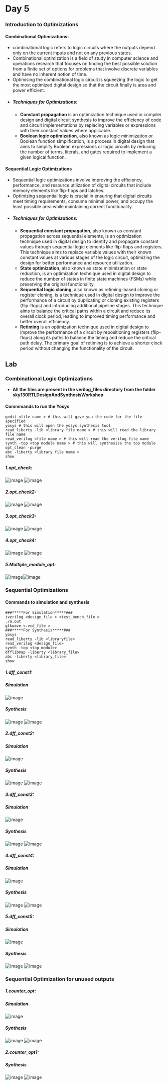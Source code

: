 # Day 5
### Introduction to Optimizations
#### Combinational Optimizations:
- combinational logic refers to logic circuits where the outputs depend only on the current inputs and not on any previous states.
- Combinational optimization is a field of study in computer science and operations research that focuses on finding the best possible solution from a finite set of options for problems that involve discrete variables and have no inherent notion of time.
- Optimising the combinational logic circuit is squeezing the logic to get the most optimized digital design so that the circuit finally is area and power efficient.
- ##### Techniques for Optimizations:
  - **Constant propagation** is an optimization technique used in compiler design and digital circuit synthesis to improve the efficiency of code and circuit implementations by replacing variables or expressions with their constant values where applicable.
  - **Boolean logic optimization**, also known as logic minimization or Boolean function simplification, is a process in digital design that aims to simplify Boolean expressions or logic circuits by reducing the number of terms, literals, and gates required to implement a given logical function.
#### Sequential Logic Optimizations
- Sequential logic optimizations involve improving the efficiency, performance, and resource utilization of digital circuits that include memory elements like flip-flops and latches.
- Optimizing sequential logic is crucial in ensuring that digital circuits meet timing requirements, consume minimal power, and occupy the least possible area while maintaining correct functionality.
- ##### Techniques for Optimizations:
  - **Sequential constant propagation**, also known as constant propagation across sequential elements, is an optimization technique used in digital design to identify and propagate constant values through sequential logic elements like flip-flops and registers. This technique aims to replace variable values with their known constant values at various stages of the logic circuit, optimizing the design for better performance and resource utilization.
  - **State optimization**, also known as state minimization or state reduction, is an optimization technique used in digital design to reduce the number of states in finite state machines (FSMs) while preserving the original functionality.
  - **Sequential logic cloning**, also known as retiming-based cloning or register cloning, is a technique used in digital design to improve the performance of a circuit by duplicating or cloning existing registers (flip-flops) and introducing additional pipeline stages. This technique aims to balance the critical paths within a circuit and reduce its overall clock period, leading to improved timing performance and better overall efficiency.
  - **Retiming** is an optimization technique used in digital design to improve the performance of a circuit by repositioning registers (flip-flops) along its paths to balance the timing and reduce the critical path delay. The primary goal of retiming is to achieve a shorter clock period without changing the functionality of the circuit.
## Lab
### Combinational Logic Optimizations
- **All the files are present in the verilog_files directory from the folder sky130RTLDesignAndSynthesisWorkshop**
#### Commmands to run the Yosys 
``` bash=
gedit <file name > # this will give you the code for the file specified
yosys # this will open the yosys synthesis tool
read_liberty -lib <library file name > # this will read the library file name
read_verilog <file name > # this will read the verilog file name
synth -top <top module name > # this will synthesize the top module
opt_clean -purge
abc -liberty <library file name >
show
```
##### 1.opt_check:
![image](https://github.com/KKiranR/pes_asic_class/assets/89727621/1788c767-af26-473b-bfc8-2d5fa1836596)
![image](https://github.com/KKiranR/pes_asic_class/assets/89727621/642fd96c-5a00-490e-bf41-98c8573c7419)
##### 2.opt_check2:
![image](https://github.com/KKiranR/pes_asic_class/assets/89727621/e8f94de8-1fe2-4146-9ac2-6458d67fcf00)
![image](https://github.com/KKiranR/pes_asic_class/assets/89727621/1d5cdf5e-6155-41bd-959f-e4e02ae7b914)
##### 3.opt_check3:
![image](https://github.com/KKiranR/pes_asic_class/assets/89727621/f0f2fe7e-17c5-4522-802c-e66d59764e37)
![image](https://github.com/KKiranR/pes_asic_class/assets/89727621/e3336cb1-18e2-4b63-812c-9854155fe235)
##### 4.opt_check4:
![image](https://github.com/KKiranR/pes_asic_class/assets/89727621/0e888977-bc90-42d8-9da9-2338d9158bcc)
![image](https://github.com/KKiranR/pes_asic_class/assets/89727621/5222ff79-e6b8-4fe8-af62-223b6f547440)
##### 5.Multiple_module_opt:
![image](https://github.com/KKiranR/pes_asic_class/assets/89727621/8cd802be-b0fc-4397-b94c-58d1a18e7163)![image](https://github.com/KKiranR/pes_asic_class/assets/89727621/b8257532-8e2e-4a17-8cee-249ecfd641f7)

### Sequential Optimizations
#### Commands to simulation and synthesis 
```bash=
###*****For Simulation*****###
iverilog <design_file > <test_bench_file > 
./a.out
gtkwave <.vcd_file >
###*****For Synthesis*****###
yosys
read_liberty -lib <libraryfile>
read_verilog <design_file>
synth -top <top_module>
dfflibmap -liberty <library_file>
abc -liberty <library_file>
show
```
##### 1.dff_const1:
##### Simulation
![image](https://github.com/KKiranR/pes_asic_class/assets/89727621/0fbc118a-15ab-42d7-aaca-f14570ef3a7c)
##### Synthesis
![image](https://github.com/KKiranR/pes_asic_class/assets/89727621/e79c3336-097a-45e6-8666-eb0aa596259b)
![image](https://github.com/KKiranR/pes_asic_class/assets/89727621/12b3f351-94ad-42a4-8df0-67342d58b573)
##### 2.dff_const2:
##### Simulation
![image](https://github.com/KKiranR/pes_asic_class/assets/89727621/6863b897-21df-4461-a0b9-d3069acc88ca)
##### Synthesis
![image](https://github.com/KKiranR/pes_asic_class/assets/89727621/ae76b1cd-a17b-4b04-b38f-35de34e2d4c1)
![image](https://github.com/KKiranR/pes_asic_class/assets/89727621/27b66e4d-bf0a-4fff-9925-30151d8a9e73)
##### 3.dff_const3:
##### Simulation
![image](https://github.com/KKiranR/pes_asic_class/assets/89727621/4edb1eae-09f3-4172-a30f-a89743d091a6)
##### Synthesis
![image](https://github.com/KKiranR/pes_asic_class/assets/89727621/c5da2445-0577-4c92-a109-2c5d305403b6)
![image](https://github.com/KKiranR/pes_asic_class/assets/89727621/d8de1377-747f-4ab4-a897-abca69c1498f)
##### 4.dff_const4:
##### Simulation
![image](https://github.com/KKiranR/pes_asic_class/assets/89727621/01cf43da-85bf-4e4e-be0c-bdceac2c1e69)
##### Synthesis
![image](https://github.com/KKiranR/pes_asic_class/assets/89727621/4234610f-dd14-4e77-89a8-610e02ea5e01)
![image](https://github.com/KKiranR/pes_asic_class/assets/89727621/eae0e928-086e-43c3-8c7b-f3c0b6728dfb)
##### 5.dff_const5:
##### Simulation
![image](https://github.com/KKiranR/pes_asic_class/assets/89727621/a92cd8dd-a861-429e-9d63-a5207f47bfc5)
##### Synthesis
![image](https://github.com/KKiranR/pes_asic_class/assets/89727621/b3bda761-8e97-4508-9d1f-2af723812f01)
![image](https://github.com/KKiranR/pes_asic_class/assets/89727621/9eab585e-424e-426d-b188-1831428def60)
### Sequential Optimization for unused outputs
##### 1.counter_opt:
##### Simulation
![image](https://github.com/KKiranR/pes_asic_class/assets/89727621/a85d4d9e-5562-4396-8ab6-c4759c23cc08)
##### Synthesis
![image](https://github.com/KKiranR/pes_asic_class/assets/89727621/7eb13951-4568-40b1-913c-1e03793d4648)
![image](https://github.com/KKiranR/pes_asic_class/assets/89727621/45c20396-7ed8-4919-8442-003610d5877c)

##### 2.counter_opt1:
##### Synthesis
![image](https://github.com/KKiranR/pes_asic_class/assets/89727621/285ad29e-8b5e-40f1-af8c-2aa1856593f1)
![image](https://github.com/KKiranR/pes_asic_class/assets/89727621/6fb7b28d-9632-41fa-be8c-be3e44fce2e1)





